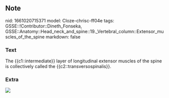 ## Note
nid: 1661020715371
model: Cloze-chrisc-ff04e
tags: GSSE::!Contributor::Dineth_Fonseka, GSSE::Anatomy::Head_neck_and_spine::19._Vertebral_column::Extensor_muscles_of_the_spine
markdown: false

### Text
<div>
  The {{c1::intermediate}} layer of longitudinal extensor muscles
  of the spine is collectively called the
  {{c2::transversospinalis}}.
</div>

### Extra
<img src="b0530399e1e1ff4b32e7dd28936e21c3.gif">
